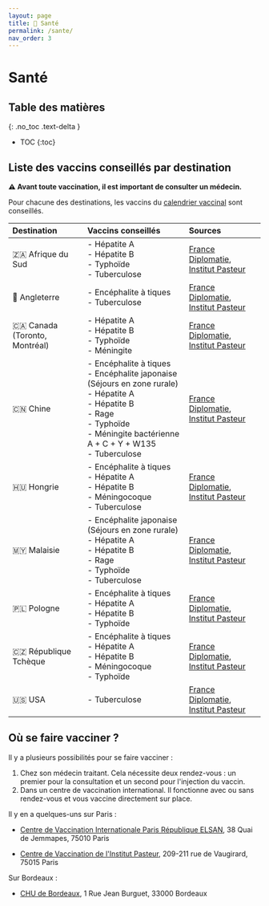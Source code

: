 ```yaml
---
layout: page
title: 💊 Santé
permalink: /sante/
nav_order: 3
---
```


# Santé

## Table des matières
{: .no_toc .text-delta }

- TOC
{:toc}

## Liste des vaccins conseillés par destination

**⚠️ Avant toute vaccination, il est important de consulter un médecin.**

Pour chacune des destinations, les vaccins du [calendrier vaccinal](https://vaccination-info-service.fr/vaccins) sont conseillés.

| Destination | Vaccins conseillés | Sources |
|:---|:---| :---|
| 🇿🇦 Afrique du Sud | - Hépatite A<br>- Hépatite B<br>- Typhoïde<br>- Tuberculose | [France Diplomatie](https://www.diplomatie.gouv.fr/fr/conseils-aux-voyageurs/conseils-par-pays-destination/afrique-du-sud/#sante), [Institut Pasteur](https://www.pasteur.fr/fr/centre-medical/preparer-son-voyage/afrique-du-sud)|
| 🏴󠁧󠁢󠁥󠁮󠁧󠁿 Angleterre | - Encéphalite à tiques<br>- Tuberculose | [France Diplomatie](https://www.diplomatie.gouv.fr/fr/conseils-aux-voyageurs/conseils-par-pays-destination/royaume-uni/#sante), [Institut Pasteur](https://www.pasteur.fr/fr/centre-medical/preparer-son-voyage/royaume-uni)|
| 🇨🇦 Canada (Toronto, Montréal) | - Hépatite A<br>- Hépatite B<br>- Typhoïde<br>- Méningite | [France Diplomatie](https://www.diplomatie.gouv.fr/fr/conseils-aux-voyageurs/conseils-par-pays-destination/canada/#sante), [Institut Pasteur](https://www.pasteur.fr/fr/centre-medical/preparer-son-voyage/canada)|
| 🇨🇳 Chine  | - Encéphalite à tiques<br>- Encéphalite japonaise (Séjours en zone rurale)<br>- Hépatite A<br>- Hépatite B<br>- Rage<br>- Typhoïde<br>- Méningite bactérienne A + C + Y + W135<br>- Tuberculose | [France Diplomatie](https://www.diplomatie.gouv.fr/fr/conseils-aux-voyageurs/conseils-par-pays-destination/chine/#sante), [Institut Pasteur](https://www.pasteur.fr/fr/centre-medical/preparer-son-voyage/chine)|
| 🇭🇺 Hongrie | - Encéphalite à tiques<br>- Hépatite A<br>- Hépatite B<br>- Méningocoque<br>- Tuberculose | [France Diplomatie](https://www.diplomatie.gouv.fr/fr/conseils-aux-voyageurs/conseils-par-pays-destination/hongrie/#sante), [Institut Pasteur](https://www.pasteur.fr/fr/centre-medical/preparer-son-voyage/hongrie)|
| 🇲🇾 Malaisie | - Encéphalite japonaise (Séjours en zone rurale)<br>- Hépatite A<br>- Hépatite B<br>- Rage<br>- Typhoïde<br>- Tuberculose | [France Diplomatie](https://www.diplomatie.gouv.fr/fr/conseils-aux-voyageurs/conseils-par-pays-destination/malaisie/#sante), [Institut Pasteur](https://www.pasteur.fr/fr/centre-medical/preparer-son-voyage/malaisie)|
| 🇵🇱 Pologne | - Encéphalite à tiques<br>- Hépatite A<br>- Hépatite B<br>- Typhoïde| [France Diplomatie](https://www.diplomatie.gouv.fr/fr/conseils-aux-voyageurs/conseils-par-pays-destination/pologne/#sante), [Institut Pasteur](https://www.pasteur.fr/fr/centre-medical/preparer-son-voyage/pologne)|
| 🇨🇿 République Tchèque | - Encéphalite à tiques<br>- Hépatite A<br>- Hépatite B<br>- Méningocoque<br>- Typhoïde| [France Diplomatie](https://www.diplomatie.gouv.fr/fr/conseils-aux-voyageurs/conseils-par-pays-destination/republique-tcheque/#sante), [Institut Pasteur](https://www.pasteur.fr/fr/centre-medical/preparer-son-voyage/republique-tcheque)|
| 🇺🇸 USA | - Tuberculose | [France Diplomatie](https://www.diplomatie.gouv.fr/fr/conseils-aux-voyageurs/conseils-par-pays-destination/etats-unis/#sante), [Institut Pasteur](https://www.pasteur.fr/fr/centre-medical/preparer-son-voyage/etats-unis)|

## Où se faire vacciner ?

Il y a plusieurs possibilités pour se faire vacciner :

1. Chez son médecin traitant. Cela nécessite deux rendez-vous : un premier pour la consultation et un second pour l'injection du vaccin.
2. Dans un centre de vaccination international. Il fonctionne avec ou sans rendez-vous et vous vaccine directement sur place.

Il y en a quelques-uns sur Paris :

- [Centre de Vaccination Internationale Paris République ELSAN](https://www.elsan.care/fr/centre-de-vaccination-internationale-paris-republique), 38 Quai de Jemmapes, 75010 Paris

- [Centre de Vaccination de l'Institut Pasteur](https://www.pasteur.fr/fr/centre-medical/preparer-son-voyage), 209-211 rue de Vaugirard, 75015 Paris

Sur Bordeaux :

- [CHU de Bordeaux](https://www.chu-bordeaux.fr/Les-unit%C3%A9s-m%C3%A9dicales/Sant%C3%A9-voyage-et-maladies-tropicales/), 1 Rue Jean Burguet, 33000 Bordeaux